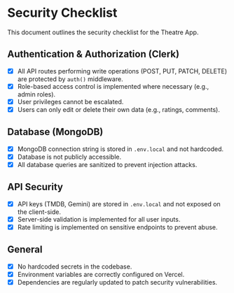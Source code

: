 # Security Checklist

This document outlines the security checklist for the Theatre App.

## Authentication & Authorization (Clerk)
- [x] All API routes performing write operations (POST, PUT, PATCH, DELETE) are protected by `auth()` middleware.
- [x] Role-based access control is implemented where necessary (e.g., admin roles).
- [x] User privileges cannot be escalated.
- [x] Users can only edit or delete their own data (e.g., ratings, comments).

## Database (MongoDB)
- [x] MongoDB connection string is stored in `.env.local` and not hardcoded.
- [x] Database is not publicly accessible.
- [x] All database queries are sanitized to prevent injection attacks.

## API Security
- [x] API keys (TMDB, Gemini) are stored in `.env.local` and not exposed on the client-side.
- [x] Server-side validation is implemented for all user inputs.
- [x] Rate limiting is implemented on sensitive endpoints to prevent abuse.

## General
- [x] No hardcoded secrets in the codebase.
- [x] Environment variables are correctly configured on Vercel.
- [x] Dependencies are regularly updated to patch security vulnerabilities.